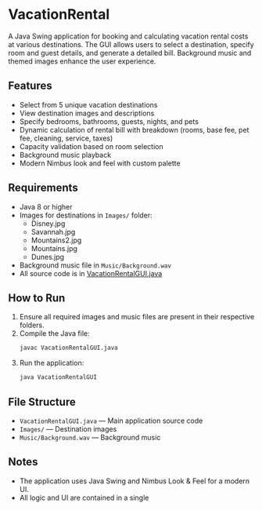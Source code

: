 # VacationRental

A Java Swing application for booking and calculating vacation rental costs at various destinations. The GUI allows users to select a destination, specify room and guest details, and generate a detailed bill. Background music and themed images enhance the user experience.

## Features

- Select from 5 unique vacation destinations
- View destination images and descriptions
- Specify bedrooms, bathrooms, guests, nights, and pets
- Dynamic calculation of rental bill with breakdown (rooms, base fee, pet fee, cleaning, service, taxes)
- Capacity validation based on room selection
- Background music playback
- Modern Nimbus look and feel with custom palette

## Requirements

- Java 8 or higher
- Images for destinations in `Images/` folder:
  - Disney.jpg
  - Savannah.jpg
  - Mountains2.jpg
  - Mountains.jpg
  - Dunes.jpg
- Background music file in `Music/Background.wav`
- All source code is in [VacationRentalGUI.java](VacationRentalGUI.java)

## How to Run

1. Ensure all required images and music files are present in their respective folders.
2. Compile the Java file:
   ```sh
   javac VacationRentalGUI.java
   ```
3. Run the application:
   ```sh
   java VacationRentalGUI
   ```

## File Structure

- `VacationRentalGUI.java` — Main application source code
- `Images/` — Destination images
- `Music/Background.wav` — Background music

## Notes

- The application uses Java Swing and Nimbus Look & Feel for a modern UI.
- All logic and UI are contained in a single
